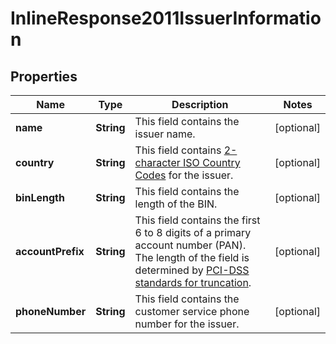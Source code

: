 
# InlineResponse2011IssuerInformation

## Properties
Name | Type | Description | Notes
------------ | ------------- | ------------- | -------------
**name** | **String** | This field contains the issuer name.  |  [optional]
**country** | **String** | This field contains [2-character ISO Country Codes](http://apps.cybersource.com/library/documentation/sbc/quickref/countries_alpha_list.pdf) for the issuer.  |  [optional]
**binLength** | **String** | This field contains the length of the BIN.  |  [optional]
**accountPrefix** | **String** | This field contains the first 6 to 8 digits of a primary account number (PAN). The length of the field is determined by [PCI-DSS standards for truncation](https://pcissc.secure.force.com/faq/articles/Frequently_Asked_Question/What-are-acceptable-formats-for-truncation-of-primary-account-numbers).  |  [optional]
**phoneNumber** | **String** | This field contains the customer service phone number for the issuer.  |  [optional]



